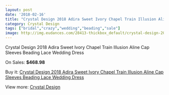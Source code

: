 ```yaml
---
layout: post
date: '2018-02-16'
title: "Crystal Design 2018 Adira Sweet Ivory Chapel Train Illusion Aline Cap Sleeves Beading Lace Wedding Dress"
category: Crystal Design 
tags: ["bridal","crazy","wedding","beading","sale"]
image: http://img.eudances.com/28413-thickbox_default/crystal-design-2018-adira-sweet-ivory-chapel-train-illusion-aline-cap-sleeves-beading-lace-wedding-dress.jpg
---
```

Crystal Design 2018 Adira Sweet Ivory Chapel Train Illusion Aline Cap Sleeves Beading Lace Wedding Dress

On Sales: **$468.98**
<a href="https://www.eudances.com/en/crystal-design/9343-crystal-design-2018-adira-sweet-ivory-chapel-train-illusion-aline-cap-sleeves-beading-lace-wedding-dress.html"><amp-img layout="responsive" width="600" height="600" src="//img.eudances.com/28413-thickbox_default/crystal-design-2018-adira-sweet-ivory-chapel-train-illusion-aline-cap-sleeves-beading-lace-wedding-dress.jpg" alt="Crystal Design 2018 Adira Sweet Ivory Chapel Train Illusion Aline Cap Sleeves Beading Lace Wedding Dress 0" /></a>
<a href="https://www.eudances.com/en/crystal-design/9343-crystal-design-2018-adira-sweet-ivory-chapel-train-illusion-aline-cap-sleeves-beading-lace-wedding-dress.html"><amp-img layout="responsive" width="600" height="600" src="//img.eudances.com/28416-thickbox_default/crystal-design-2018-adira-sweet-ivory-chapel-train-illusion-aline-cap-sleeves-beading-lace-wedding-dress.jpg" alt="Crystal Design 2018 Adira Sweet Ivory Chapel Train Illusion Aline Cap Sleeves Beading Lace Wedding Dress 1" /></a>
<a href="https://www.eudances.com/en/crystal-design/9343-crystal-design-2018-adira-sweet-ivory-chapel-train-illusion-aline-cap-sleeves-beading-lace-wedding-dress.html"><amp-img layout="responsive" width="600" height="600" src="//img.eudances.com/28415-thickbox_default/crystal-design-2018-adira-sweet-ivory-chapel-train-illusion-aline-cap-sleeves-beading-lace-wedding-dress.jpg" alt="Crystal Design 2018 Adira Sweet Ivory Chapel Train Illusion Aline Cap Sleeves Beading Lace Wedding Dress 2" /></a>
<a href="https://www.eudances.com/en/crystal-design/9343-crystal-design-2018-adira-sweet-ivory-chapel-train-illusion-aline-cap-sleeves-beading-lace-wedding-dress.html"><amp-img layout="responsive" width="600" height="600" src="//img.eudances.com/28414-thickbox_default/crystal-design-2018-adira-sweet-ivory-chapel-train-illusion-aline-cap-sleeves-beading-lace-wedding-dress.jpg" alt="Crystal Design 2018 Adira Sweet Ivory Chapel Train Illusion Aline Cap Sleeves Beading Lace Wedding Dress 3" /></a>

Buy it: [Crystal Design 2018 Adira Sweet Ivory Chapel Train Illusion Aline Cap Sleeves Beading Lace Wedding Dress](https://www.eudances.com/en/crystal-design/9343-crystal-design-2018-adira-sweet-ivory-chapel-train-illusion-aline-cap-sleeves-beading-lace-wedding-dress.html "Crystal Design 2018 Adira Sweet Ivory Chapel Train Illusion Aline Cap Sleeves Beading Lace Wedding Dress")

View more: [Crystal Design ](https://www.eudances.com/en/134-crystal-design "Crystal Design ")